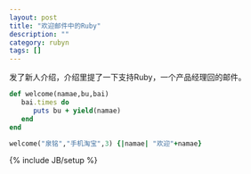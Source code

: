 ```yaml
---
layout: post
title: "欢迎邮件中的Ruby"
description: ""
category: rubyn
tags: []
---
```



发了新人介绍，介绍里提了一下支持Ruby，一个产品经理回的邮件。


```ruby
def welcome(namae,bu,bai)
   bai.times do
      puts bu + yield(namae)
   end
end

welcome("泉铭","手机淘宝",3) {|namae| "欢迎"+namae}
```


{% include JB/setup %}
